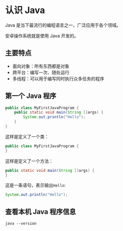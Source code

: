 # 认识 Java

Java 是当下最流行的编程语言之一，广泛应用于各个领域。

安卓操作系统就是使用 Java 开发的。

## 主要特点

- 面向对象：所有东西都是对象
- 跨平台：编写一次、随处运行
- 多线程：可以用于编写同时执行众多任务的程序

## 第一个 Java 程序

<div class="run"></div>

```java
public class MyFirstJavaProgram {
    public static void main(String []args) {
        System.out.println("Hello");
    }
}
```

这样是定义了一个类：

```java
public class MyFirstJavaProgram {
}
```

这样是定义了一个方法：

```java
public static void main(String []args) {
}
```

这是一条语句，表示输出`Hello`:

```java
System.out.println("Hello");
```

## 查看本机 Java 程序信息

<div class="run"></div>

```shell
java --version
```

